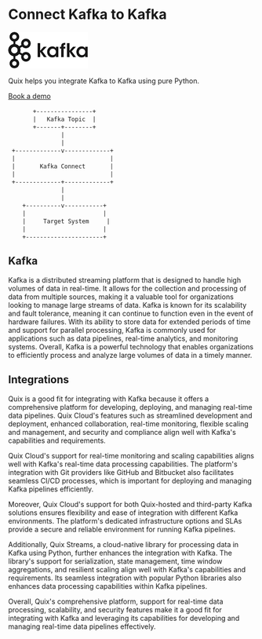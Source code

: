 # Connect Kafka to Kafka

![](./images/logo_1.jpg)

Quix helps you integrate Kafka to Kafka using pure Python.

<div>
<a class="md-button md-button--primary" href="https://share.hsforms.com/1iW0TmZzKQMChk0lxd_tGiw4yjw2?__hstc=175542013.2303933fbd746c0ac86d9ccbe9bc9100.1728383268831.1729603416735.1729620918855.31&__hssc=175542013.1.1729620918855&__hsfp=2132701734" target="_blank" style="margin-right:.5rem;">Book a demo</a>
<br/>
</div>

```
       +----------------+
       |   Kafka Topic  |
       +-------+--------+
               |
               |
 +-------------v-------------+
 |                           |
 |       Kafka Connect       |
 |                           |
 +-------------+-------------+
               |
               |
    +----------v-----------+
    |                      |
    |     Target System     |
    |                      |
    +----------------------+
```

## Kafka

Kafka is a distributed streaming platform that is designed to handle high volumes of data in real-time. It allows for the collection and processing of data from multiple sources, making it a valuable tool for organizations looking to manage large streams of data. Kafka is known for its scalability and fault tolerance, meaning it can continue to function even in the event of hardware failures. With its ability to store data for extended periods of time and support for parallel processing, Kafka is commonly used for applications such as data pipelines, real-time analytics, and monitoring systems. Overall, Kafka is a powerful technology that enables organizations to efficiently process and analyze large volumes of data in a timely manner.

## Integrations

Quix is a good fit for integrating with Kafka because it offers a comprehensive platform for developing, deploying, and managing real-time data pipelines. Quix Cloud's features such as streamlined development and deployment, enhanced collaboration, real-time monitoring, flexible scaling and management, and security and compliance align well with Kafka's capabilities and requirements.

Quix Cloud's support for real-time monitoring and scaling capabilities aligns well with Kafka's real-time data processing capabilities. The platform's integration with Git providers like GitHub and Bitbucket also facilitates seamless CI/CD processes, which is important for deploying and managing Kafka pipelines efficiently.

Moreover, Quix Cloud's support for both Quix-hosted and third-party Kafka solutions ensures flexibility and ease of integration with different Kafka environments. The platform's dedicated infrastructure options and SLAs provide a secure and reliable environment for running Kafka pipelines.

Additionally, Quix Streams, a cloud-native library for processing data in Kafka using Python, further enhances the integration with Kafka. The library's support for serialization, state management, time window aggregations, and resilient scaling align well with Kafka's capabilities and requirements. Its seamless integration with popular Python libraries also enhances data processing capabilities within Kafka pipelines.

Overall, Quix's comprehensive platform, support for real-time data processing, scalability, and security features make it a good fit for integrating with Kafka and leveraging its capabilities for developing and managing real-time data pipelines effectively.


